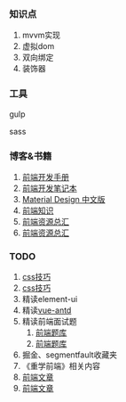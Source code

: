 ### 知识点

1. mvvm实现
2. 虚拟dom
3. 双向绑定
4. 装饰器



### 工具

gulp

sass



### 博客&书籍

1. [前端开发手册](https://dwqs.gitbooks.io/frontenddevhandbook/content/index.html)
2. [前端开发笔记本](https://li-xinyang.gitbooks.io/frontend-notebook/content/index.html)
3. [Material Design 中文版](http://wiki.jikexueyuan.com/project/material-design/style/writing.html)
4. [前端知识](https://github.com/windiest/Front-end-tutorial)
5. [前端资源总汇](https://www.jeffjade.com/2016/03/30/104-front-end-tutorial/#)
6. [前端资源总汇](https://segmentfault.com/a/1190000003510001#articleHeader0)





### TODO

1. [css技巧](https://chokcoco.github.io/CSS-Inspiration/#/)
2. [css技巧](https://github.com/chokcoco/iCSS)
3. 精读element-ui
4. 精读[vue-antd](https://github.com/vueComponent/ant-design-vue)
5. 精读前端面试题
   1. [前端题库](https://fe.padding.me/#/questions/7)
   2. [前端题库](https://juejin.im/post/5b94d8965188255c5a0cdc02?utm_source=gold_browser_extension)
6. 掘金、segmentfault收藏夹
7. 《重学前端》相关内容
8. [前端文章](https://juejin.im/entry/57c525fe79bc440063f0bd7e)
9. [前端文章](https://juejin.im/entry/57c525fe79bc440063f0bd7e)


